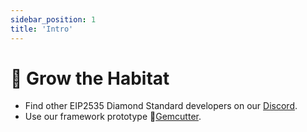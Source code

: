 ```yaml
---
sidebar_position: 1
title: 'Intro'
---
```


# 🌱 Grow the Habitat

- Find other EIP2535 Diamond Standard developers on our [Discord](https://discord.com/invite/Pqdj73UTt6).
- Use our framework prototype 💎[Gemcutter](/Developers/Gemcutter/About.md).
